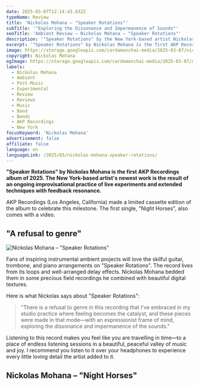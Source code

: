 ```yaml
---
date: 2025-03-07T12:14:43.032Z
typeName: Review
title: 'Nickolas Mohana – "Speaker Rotations"'
subTitle: '"Exploring the Dissonance and Impermanence of Sounds"'
seoTitle: 'Ambient Review – Nickolas Mohana – "Speaker Rotations"'
description: '"Speaker Rotations" by the New York-based artist Nickolas Mohana is the first AKP Recordings release in 2025 and it’s well worth listening to! Check it out here and read my review!'
excerpt: '"Speaker Rotations" by Nickolas Mohana is the first AKP Recordings album of 2025. The New York-based artist’s newest work is the result of an ongoing improvisational practice of live experiments and extended techniques with feedback resonance.'
image: https://storage.googleapis.com/cardamonchai-media/2025-03-07/nickolas-mohana-speaker-rotations-soundsvegan-com-jpg-imagine-f8f8f8_f5f5f5_1024_768/640.webp
copyright: Nickolas Mohana
ogImage: https://storage.googleapis.com/cardamonchai-media/2025-03-07/nickolas-mohana-speaker-rotations-soundsvegan-com-og-jpg-imagine-f8f8f8_f8f8f8_1200_628/640.webp
labels:
  - Nickolas Mohana
  - Ambient
  - Post-Music
  - Experimental
  - Review
  - Reviews
  - Music
  - Band
  - Bands
  - AKP Recordings
  - New York
focusKeyword: 'Nickolas Mohana'
advertisement: false
affiliate: false
language: en
languageLink: /2025/03/nickolas-mohana-speaker-rotations/
---
```


**"Speaker Rotations" by Nickolas Mohana is the first AKP Recordings album of 2025. The New York-based artist's newest work is the result of an ongoing improvisational practice of live experiments and extended techniques with feedback resonance.**

AKP Recordings (Los Angeles, California) made a limited cassette edition of the album to celebrate this milestone. The first single, "Night Horses", also comes with a video.

## "A refusal to genre"

![Nickolas Mohana – "Speaker Rotations"](https://storage.googleapis.com/cardamonchai-media/2025-03-07/nickolas-mohanna-speaker-rotations-album-artwork-akp-recordings-soundsvegan-com-jpg-imagine-f8f8f8_f2f2f2_500_500/640.webp 'Nickolas Mohana – "Speaker Rotations"')

Fans of inspiring instrumental ambient projects will love the skilful guitar, trombone, and piano arrangements on "Speaker Rotations". The record lives from its loops and well-arranged delay effects. Nickolas Mohana bedded them in some precious field recordings he combined with beautiful digital textures.

Here is what Nickolas says about "Speaker Rotations":

> "There is a refusal to genre in this recording that I've embraced in my studio practice where feeling becomes the catalyst, and these pieces were made in that mode—with an expressionist frame of mind, exploring the dissonance and impermanence of the sounds."

Listening to this record makes you feel like you are travelling in time—to a place of endless listening sessions in a beautiful, peaceful valley of music and joy. I recommend you listen to it over your headphones to experience every little loving detail the artist added to it.

## Nickolas Mohana – "Night Horses"

<YouTube id="-E7soBeIF50" />
